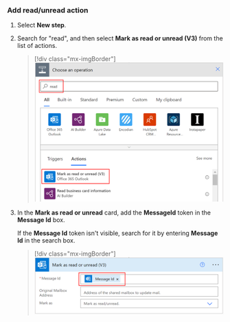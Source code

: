 ### Add read/unread action

1. Select **New step**.
2. Search for "read", and then select **Mark as read or unread (V3)** from the list of actions.

    > [!div class="mx-imgBorder"]
    > ![Screenshot of Mark as read or unread.](media/email-triggers/email-triggers-5.png "Mark as read or unread")
3. In the **Mark as read or unread** card, add the **MessageId** token in the **Message Id** box.
   
     If the **Message Id** token isn't visible, search for it by entering **Message Id** in the search box.

    > [!div class="mx-imgBorder"]
     > ![Screenshot of Message id.](media/email-triggers/email-triggers-6.png "Message id")

